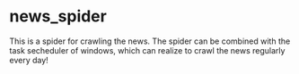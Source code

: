 # news_spider
This is a spider for crawling the news. The spider can be combined with the task secheduler of windows, 
which can realize to crawl the news regularly every day!

